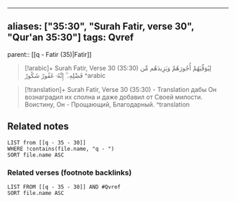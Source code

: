 
---
aliases: ["35:30", "Surah Fatir, verse 30", "Qur'an 35:30"]
tags: Qvref
---

parent:: [[q - Fatir (35)|Fatir]]

> [!arabic]+ Surah Fatir, Verse 30 (35:30)
> <span class="quran-arabic">لِيُوَفِّيَهُمْ أُجُورَهُمْ وَيَزِيدَهُم مِّن فَضْلِهِۦٓ ۚ إِنَّهُۥ غَفُورٌ شَكُورٌ</span>
^arabic

> [!translation]+ Surah Fatir, Verse 30 (35:30) - Translation
> дабы Он вознаградил их сполна и даже добавил от Своей милости. Воистину, Он - Прощающий, Благодарный.
^translation



## Related notes
```dataview
LIST from [[q - 35 - 30]]
WHERE !contains(file.name, "q - ")
SORT file.name ASC
```

### Related verses (footnote backlinks)
```dataview
LIST FROM [[q - 35 - 30]] AND #Qvref
SORT file.name ASC
```

